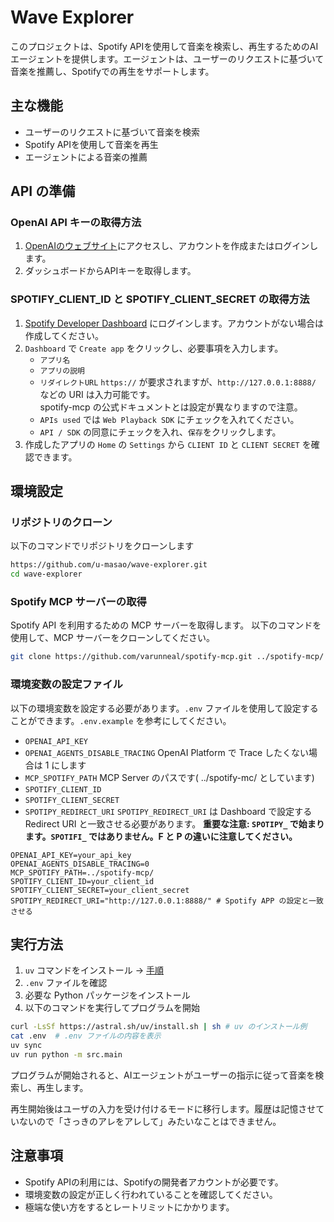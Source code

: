 # Wave Explorer

このプロジェクトは、Spotify APIを使用して音楽を検索し、再生するためのAIエージェントを提供します。エージェントは、ユーザーのリクエストに基づいて音楽を推薦し、Spotifyでの再生をサポートします。

## 主な機能

- ユーザーのリクエストに基づいて音楽を検索
- Spotify APIを使用して音楽を再生
- エージェントによる音楽の推薦


## API の準備

### OpenAI API キーの取得方法

1. [OpenAIのウェブサイト](https://www.openai.com/)にアクセスし、アカウントを作成またはログインします。
2. ダッシュボードからAPIキーを取得します。

### SPOTIFY_CLIENT_ID と SPOTIFY_CLIENT_SECRET の取得方法

1. [Spotify Developer Dashboard](https://developer.spotify.com/) にログインします。アカウントがない場合は作成してください。
2. `Dashboard` で `Create app` をクリックし、必要事項を入力します。
   - `アプリ名`
   - `アプリの説明`
   - `リダイレクトURL`
     `https://` が要求されますが、`http://127.0.0.1:8888/` などの URI は入力可能です。  
     spotify-mcp の公式ドキュメントとは設定が異なりますので注意。
   - `APIs used` では `Web Playback SDK` にチェックを入れてください。
   - `API / SDK` の同意にチェックを入れ、`保存`をクリックします。
3. 作成したアプリの `Home` の `Settings` から `CLIENT ID` と `CLIENT SECRET` を確認できます。

## 環境設定

### リポジトリのクローン

以下のコマンドでリポジトリをクローンします

```bash
https://github.com/u-masao/wave-explorer.git
cd wave-explorer
```

### Spotify MCP サーバーの取得

Spotify API を利用するための MCP サーバーを取得します。
以下のコマンドを使用して、MCP サーバーをクローンしてください。

```bash
git clone https://github.com/varunneal/spotify-mcp.git ../spotify-mcp/
```

### 環境変数の設定ファイル

以下の環境変数を設定する必要があります。`.env` ファイルを使用して設定することができます。`.env.example` を参考にしてください。

- `OPENAI_API_KEY`
- `OPENAI_AGENTS_DISABLE_TRACING` OpenAI Platform で Trace したくない場合は 1 にします
- `MCP_SPOTIFY_PATH` MCP Server のパスです( ../spotify-mc/ としています)
- `SPOTIFY_CLIENT_ID`
- `SPOTIFY_CLIENT_SECRET`
- `SPOTIPY_REDIRECT_URI`
  `SPOTIPY_REDIRECT_URI` は Dashboard で設定する Redirect URI と一致させる必要があります。
  **重要な注意: `SPOTIPY_` で始まります。`SPOTIFI_` ではありません。F と P の違いに注意してください。**

```text:.env.example
OPENAI_API_KEY=your_api_key
OPENAI_AGENTS_DISABLE_TRACING=0
MCP_SPOTIFY_PATH=../spotify-mcp/
SPOTIFY_CLIENT_ID=your_client_id
SPOTIFY_CLIENT_SECRET=your_client_secret
SPOTIPY_REDIRECT_URI="http://127.0.0.1:8888/" # Spotify APP の設定と一致させる
```


## 実行方法

1. `uv` コマンドをインストール -> [手順](https://docs.astral.sh/uv/getting-started/installation/)
2. `.env` ファイルを確認
3. 必要な Python パッケージをインストール
4. 以下のコマンドを実行してプログラムを開始

```bash
curl -LsSf https://astral.sh/uv/install.sh | sh # uv のインストール例
cat .env  # .env ファイルの内容を表示
uv sync
uv run python -m src.main
```

プログラムが開始されると、AIエージェントがユーザーの指示に従って音楽を検索し、再生します。

再生開始後はユーザの入力を受け付けるモードに移行します。履歴は記憶させていないので「さっきのアレをアレして」みたいなことはできません。

## 注意事項

- Spotify APIの利用には、Spotifyの開発者アカウントが必要です。
- 環境変数の設定が正しく行われていることを確認してください。
- 極端な使い方をするとレートリミットにかかります。

